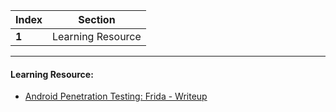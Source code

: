 Index | Section
---   | ---
**1** | Learning Resource

---

#### Learning Resource:

* [Android Penetration Testing: Frida - Writeup](https://www.hackingarticles.in/android-penetration-testing-frida/)
